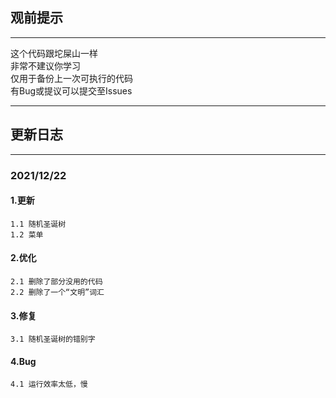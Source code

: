## **观前提示**<br>
****
这个代码跟坨屎山一样<br>
非常不建议你学习<br>
仅用于备份上一次可执行的代码<br>
有Bug或提议可以提交至Issues<br>
****
## **更新日志**<br>
****

### **2021/12/22**<br>

#### **1.更新**
    1.1 随机圣诞树
    1.2 菜单
#### **2.优化**
    2.1 删除了部分没用的代码
    2.2 删除了一个“文明”词汇
#### **3.修复**
    3.1 随机圣诞树的错别字
#### **4.Bug**
    4.1 运行效率太低，慢